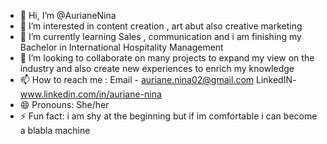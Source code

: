 - 👋 Hi, I’m @AurianeNina
- 👀 I’m interested in content creation , art abut also creative marketing 
- 🌱 I’m currently learning Sales , communication and i am finishing my Bachelor in International Hospitality Management
- 💞️ I’m looking to collaborate on many projects to expand my view on the industry and also create new experiences to enrich my knowledge
- 📫 How to reach me : Email - auriane.nina02@gmail.com LinkedIN- www.linkedin.com/in/auriane-nina
- 😄 Pronouns: She/her
- ⚡ Fun fact: i am shy at the beginning but if im comfortable i can become a blabla machine

<!---
AurianeNina/AurianeNina is a ✨ special ✨ repository because its `README.md` (this file) appears on your GitHub profile.
You can click the Preview link to take a look at your changes.
--->
